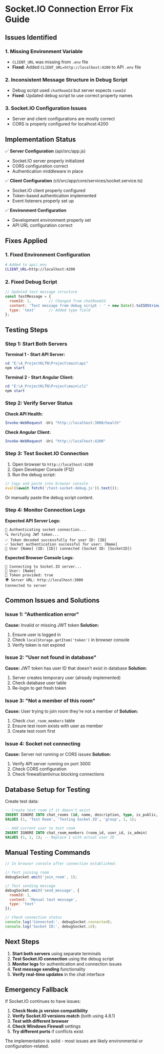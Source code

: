 # Socket.IO Connection Error Fix Guide

## Issues Identified

### 1. **Missing Environment Variable**
- `CLIENT_URL` was missing from `.env` file
- **Fixed**: Added `CLIENT_URL=http://localhost:4200` to API `.env` file

### 2. **Inconsistent Message Structure in Debug Script**
- Debug script used `chatRoomId` but server expects `roomId`
- **Fixed**: Updated debug script to use correct property names

### 3. **Socket.IO Configuration Issues**
- Server and client configurations are mostly correct
- CORS is properly configured for localhost:4200

## Implementation Status

✅ **Server Configuration** (api/src/app.js)
- Socket.IO server properly initialized
- CORS configuration correct
- Authentication middleware in place

✅ **Client Configuration** (cli/src/app/core/services/socket.service.ts)  
- Socket.IO client properly configured
- Token-based authentication implemented
- Event listeners properly set up

✅ **Environment Configuration**
- Development environment properly set
- API URL configuration correct

## Fixes Applied

### 1. Fixed Environment Configuration
```bash
# Added to api/.env
CLIENT_URL=http://localhost:4200
```

### 2. Fixed Debug Script
```javascript
// Updated test message structure
const testMessage = {
  roomId: 1,        // Changed from chatRoomId
  content: 'Test message from debug script - ' + new Date().toISOString(),
  type: 'text'      // Added type field
};
```

## Testing Steps

### Step 1: Start Both Servers

**Terminal 1 - Start API Server:**
```powershell
cd "E:\A_ProjectKLTN\Project\main\api"
npm start
```

**Terminal 2 - Start Angular Client:**  
```powershell
cd "E:\A_ProjectKLTN\Project\main\cli"
npm start
```

### Step 2: Verify Server Status

**Check API Health:**
```powershell
Invoke-WebRequest -Uri "http://localhost:3000/health"
```

**Check Angular Client:**
```powershell
Invoke-WebRequest -Uri "http://localhost:4200"
```

### Step 3: Test Socket.IO Connection

1. Open browser to `http://localhost:4200`
2. Open Developer Console (F12)
3. Run the debug script:

```javascript
// Copy and paste into browser console
eval((await fetch('/test-socket-debug.js')).text());
```

Or manually paste the debug script content.

### Step 4: Monitor Connection Logs

**Expected API Server Logs:**
```
🔐 Authenticating socket connection...
🔍 Verifying JWT token...
✅ Token decoded successfully for user ID: [ID]
✅ Socket authentication successful for user: [Name]
🔗 User [Name] (ID: [ID]) connected (Socket ID: [SocketID])
```

**Expected Browser Console Logs:**
```  
📁 Connecting to Socket.IO server...
👤 User: [Name]
🔑 Token provided: true
🌍 Server URL: http://localhost:3000
Connected to server
```

## Common Issues and Solutions

### Issue 1: "Authentication error"
**Cause:** Invalid or missing JWT token
**Solution:**
1. Ensure user is logged in
2. Check `localStorage.getItem('token')` in browser console
3. Verify token is not expired

### Issue 2: "User not found in database"
**Cause:** JWT token has user ID that doesn't exist in database
**Solution:**
1. Server creates temporary user (already implemented)
2. Check database user table
3. Re-login to get fresh token

### Issue 3: "Not a member of this room"  
**Cause:** User trying to join room they're not a member of
**Solution:**
1. Check `chat_room_members` table
2. Ensure test room exists with user as member
3. Create test room first

### Issue 4: Socket not connecting
**Cause:** Server not running or CORS issues
**Solution:**
1. Verify API server running on port 3000
2. Check CORS configuration
3. Check firewall/antivirus blocking connections

## Database Setup for Testing

Create test data:

```sql
-- Create test room if it doesn't exist
INSERT IGNORE INTO chat_rooms (id, name, description, type, is_public, created_by) 
VALUES (1, 'Test Room', 'Testing Socket.IO', 'group', 1, 1);

-- Add current user to test room
INSERT IGNORE INTO chat_room_members (room_id, user_id, is_admin) 
VALUES (1, 1, 1); -- Replace 1 with actual user ID
```

## Manual Testing Commands

```javascript
// In browser console after connection established:

// Test joining room
debugSocket.emit('join_room', 1);

// Test sending message
debugSocket.emit('send_message', {
  roomId: 1,
  content: 'Manual test message',
  type: 'text'
});

// Check connection status
console.log('Connected:', debugSocket.connected);
console.log('Socket ID:', debugSocket.id);
```

## Next Steps

1. **Start both servers** using separate terminals
2. **Test Socket.IO connection** using the debug script
3. **Monitor logs** for authentication and connection issues  
4. **Test message sending** functionality
5. **Verify real-time updates** in the chat interface

## Emergency Fallback

If Socket.IO continues to have issues:

1. **Check Node.js version compatibility**
2. **Verify Socket.IO versions match** (both using 4.8.1)
3. **Test with different browser** 
4. **Check Windows Firewall** settings
5. **Try different ports** if conflicts exist

The implementation is solid - most issues are likely environmental or configuration-related.
